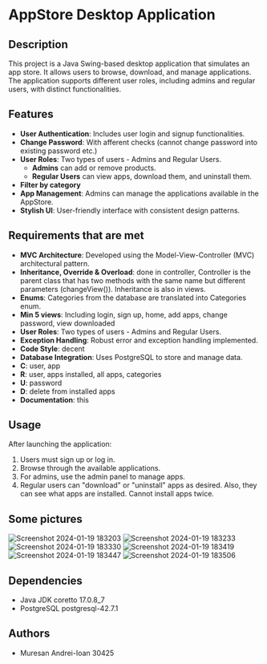 # AppStore Desktop Application

## Description
This project is a Java Swing-based desktop application that simulates an app store. It allows users to browse, download, and manage applications. The application supports different user roles, including admins and regular users, with distinct functionalities.

## Features
- **User Authentication**: Includes user login and signup functionalities.
- **Change Password**: With afferent checks (cannot change password into existing password etc.)
- **User Roles**: Two types of users - Admins and Regular Users.
  - **Admins** can add or remove products.
  - **Regular Users** can view apps, download them, and uninstall them.
- **Filter by category**
- **App Management**: Admins can manage the applications available in the AppStore.
- **Stylish UI**: User-friendly interface with consistent design patterns.

## Requirements that are met
- **MVC Architecture**: Developed using the Model-View-Controller (MVC) architectural pattern.
- **Inheritance, Override & Overload**: done in controller, Controller is the parent class that has two methods with the same name but different parameters (changeView()). Inheritance is also in views.
- **Enums**: Categories from the database are translated into Categories enum.
- **Min 5 views**: Including login, sign up, home, add apps, change password, view downloaded
- **User Roles**: Two types of users - Admins and Regular Users.
- **Exception Handling**: Robust error and exception handling implemented.
- **Code Style**: decent
- **Database Integration**: Uses PostgreSQL to store and manage data.
- **C**: user, app
- **R**: user, apps installed, all apps, categories
- **U**: password
- **D**: delete from installed apps
- **Documentation**: this

## Usage 
After launching the application:
1. Users must sign up or log in.
2. Browse through the available applications.
3. For admins, use the admin panel to manage apps.
4. Regular users can "download" or "uninstall" apps as desired. Also, they can see what apps are installed. Cannot install apps twice.

## Some pictures

![Screenshot 2024-01-19 183203](https://github.com/andrei-muri/app-store/assets/120194940/18ea2e3c-bda8-460b-9331-b6009b510219)
![Screenshot 2024-01-19 183233](https://github.com/andrei-muri/app-store/assets/120194940/045a7531-191f-4d51-8a00-b1520fb8baf6)
![Screenshot 2024-01-19 183330](https://github.com/andrei-muri/app-store/assets/120194940/6a45ac64-7cd7-4c3d-906d-126a8c36f838)
![Screenshot 2024-01-19 183419](https://github.com/andrei-muri/app-store/assets/120194940/fae0f058-42a2-4872-a0fe-65eb19341de5)
![Screenshot 2024-01-19 183447](https://github.com/andrei-muri/app-store/assets/120194940/ea5008ec-10cd-44ab-b490-0b494b6081f6)
![Screenshot 2024-01-19 183506](https://github.com/andrei-muri/app-store/assets/120194940/bbb53cc9-4a21-490a-a822-c9d417cd9fb5)


## Dependencies
- Java JDK coretto 17.0.8_7
- PostgreSQL postgresql-42.7.1

## Authors
- Muresan Andrei-Ioan 30425
